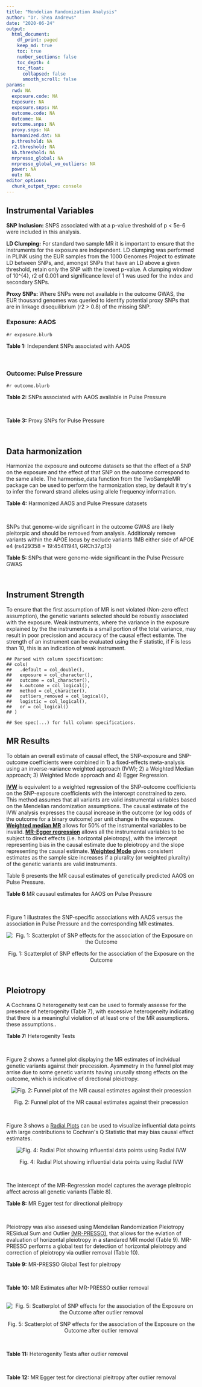 ```yaml
---
title: "Mendelian Randomization Analysis"
author: "Dr. Shea Andrews"
date: "2020-06-24"
output:
  html_document:
    df_print: paged
    keep_md: true
    toc: true
    number_sections: false
    toc_depth: 4
    toc_float:
      collapsed: false
      smooth_scroll: false
params:
  rwd: NA
  exposure.code: NA
  Exposure: NA
  exposure.snps: NA
  outcome.code: NA
  Outcome: NA
  outcome.snps: NA
  proxy.snps: NA
  harmonized.dat: NA
  p.threshold: NA
  r2.threshold: NA
  kb.threshold: NA
  mrpresso_global: NA
  mrpresso_global_wo_outliers: NA
  power: NA
  out: NA
editor_options:
  chunk_output_type: console
---
```







## Instrumental Variables
**SNP Inclusion:** SNPS associated with at a p-value threshold of p < 5e-6 were included in this analysis.
<br>

**LD Clumping:** For standard two sample MR it is important to ensure that the instruments for the exposure are independent. LD clumping was performed in PLINK using the EUR samples from the 1000 Genomes Project to estimate LD between SNPs, and, amongst SNPs that have an LD above a given threshold, retain only the SNP with the lowest p-value. A clumping window of 10^{4}, r2 of 0.001 and significance level of 1 was used for the index and secondary SNPs.
<br>

**Proxy SNPs:** Where SNPs were not available in the outcome GWAS, the EUR thousand genomes was queried to identify potential proxy SNPs that are in linkage disequilibrium (r2 > 0.8) of the missing SNP.
<br>

### Exposure: AAOS
`#r exposure.blurb`
<br>

**Table 1:** Independent SNPs associated with AAOS
<div data-pagedtable="false">
  <script data-pagedtable-source type="application/json">
{"columns":[{"label":["SNP"],"name":[1],"type":["chr"],"align":["left"]},{"label":["CHROM"],"name":[2],"type":["dbl"],"align":["right"]},{"label":["POS"],"name":[3],"type":["dbl"],"align":["right"]},{"label":["REF"],"name":[4],"type":["chr"],"align":["left"]},{"label":["ALT"],"name":[5],"type":["chr"],"align":["left"]},{"label":["AF"],"name":[6],"type":["dbl"],"align":["right"]},{"label":["BETA"],"name":[7],"type":["dbl"],"align":["right"]},{"label":["SE"],"name":[8],"type":["dbl"],"align":["right"]},{"label":["Z"],"name":[9],"type":["dbl"],"align":["right"]},{"label":["P"],"name":[10],"type":["dbl"],"align":["right"]},{"label":["N"],"name":[11],"type":["dbl"],"align":["right"]},{"label":["TRAIT"],"name":[12],"type":["chr"],"align":["left"]}],"data":[{"1":"rs2649062","2":"1","3":"5799177","4":"A","5":"G","6":"0.3192","7":"0.0652","8":"0.0131","9":"4.977100","10":"6.120e-07","11":"40255","12":"AAOS"},{"1":"rs4662080","2":"1","3":"14363419","4":"C","5":"T","6":"0.6649","7":"0.1421","8":"0.0296","9":"4.800676","10":"1.586e-06","11":"40255","12":"AAOS"},{"1":"rs10919252","2":"1","3":"169802956","4":"C","5":"G","6":"0.3275","7":"0.0975","8":"0.0198","9":"4.924240","10":"8.182e-07","11":"40255","12":"AAOS"},{"1":"rs6701713","2":"1","3":"207786289","4":"A","5":"G","6":"0.7983","7":"-0.0709","8":"0.0146","9":"-4.856160","10":"1.184e-06","11":"40255","12":"AAOS"},{"1":"rs144505123","2":"1","3":"221802052","4":"C","5":"T","6":"0.0113","7":"0.7709","8":"0.1609","9":"4.791175","10":"1.661e-06","11":"40255","12":"AAOS"},{"1":"rs6718282","2":"2","3":"18039651","4":"G","5":"A","6":"0.0440","7":"-0.1421","8":"0.0308","9":"-4.613636","10":"3.840e-06","11":"40255","12":"AAOS"},{"1":"rs114131510","2":"2","3":"78420700","4":"A","5":"G","6":"0.0162","7":"0.6419","8":"0.1406","9":"4.565430","10":"4.949e-06","11":"40255","12":"AAOS"},{"1":"rs12615104","2":"2","3":"109820829","4":"T","5":"C","6":"0.2566","7":"-0.1057","8":"0.0221","9":"-4.782810","10":"1.829e-06","11":"40255","12":"AAOS"},{"1":"rs111906619","2":"2","3":"127789085","4":"C","5":"T","6":"0.0709","7":"0.1268","8":"0.0256","9":"4.953125","10":"7.088e-07","11":"40255","12":"AAOS"},{"1":"rs6431219","2":"2","3":"127862133","4":"C","5":"T","6":"0.4163","7":"0.0774","8":"0.0124","9":"6.241935","10":"3.897e-10","11":"40255","12":"AAOS"},{"1":"rs359982","2":"2","3":"219826934","4":"A","5":"G","6":"0.0781","7":"0.2660","8":"0.0513","9":"5.185190","10":"2.159e-07","11":"40255","12":"AAOS"},{"1":"rs116341973","2":"3","3":"63462893","4":"A","5":"G","6":"0.0227","7":"0.2057","8":"0.0399","9":"5.155390","10":"2.478e-07","11":"40255","12":"AAOS"},{"1":"rs145799027","2":"3","3":"114438213","4":"T","5":"C","6":"0.0147","7":"0.7485","8":"0.1601","9":"4.675200","10":"2.933e-06","11":"40255","12":"AAOS"},{"1":"rs71602496","2":"4","3":"661002","4":"A","5":"G","6":"0.1453","7":"0.0780","8":"0.0171","9":"4.561400","10":"4.978e-06","11":"40255","12":"AAOS"},{"1":"rs115803892","2":"4","3":"134185712","4":"G","5":"A","6":"0.0129","7":"0.9151","8":"0.1973","9":"4.638115","10":"3.498e-06","11":"40255","12":"AAOS"},{"1":"rs1689013","2":"4","3":"181048651","4":"T","5":"C","6":"0.2493","7":"0.0637","8":"0.0139","9":"4.582730","10":"4.657e-06","11":"40255","12":"AAOS"},{"1":"rs144202318","2":"5","3":"165711579","4":"G","5":"A","6":"0.0135","7":"0.7219","8":"0.1572","9":"4.592239","10":"4.356e-06","11":"40255","12":"AAOS"},{"1":"rs77345379","2":"6","3":"69273670","4":"C","5":"T","6":"0.0185","7":"0.2291","8":"0.0501","9":"4.572854","10":"4.830e-06","11":"40255","12":"AAOS"},{"1":"rs12153819","2":"6","3":"83773049","4":"C","5":"T","6":"0.1018","7":"-0.1092","8":"0.0235","9":"-4.646809","10":"3.291e-06","11":"40255","12":"AAOS"},{"1":"rs17170228","2":"7","3":"33076314","4":"G","5":"A","6":"0.0623","7":"0.1215","8":"0.0248","9":"4.899194","10":"1.004e-06","11":"40255","12":"AAOS"},{"1":"rs149907089","2":"7","3":"151626353","4":"G","5":"C","6":"0.0162","7":"0.7109","8":"0.1535","9":"4.631270","10":"3.637e-06","11":"40255","12":"AAOS"},{"1":"rs2725066","2":"8","3":"4438058","4":"T","5":"A","6":"0.5128","7":"-0.0936","8":"0.0191","9":"-4.900524","10":"9.948e-07","11":"40255","12":"AAOS"},{"1":"rs117201713","2":"8","3":"121340499","4":"G","5":"C","6":"0.0408","7":"0.2125","8":"0.0456","9":"4.660088","10":"3.120e-06","11":"40255","12":"AAOS"},{"1":"rs36033332","2":"9","3":"26834807","4":"C","5":"G","6":"0.0386","7":"0.4601","8":"0.0865","9":"5.319080","10":"1.030e-07","11":"40255","12":"AAOS"},{"1":"rs7930318","2":"11","3":"60033371","4":"C","5":"T","6":"0.5996","7":"0.0750","8":"0.0125","9":"6.000000","10":"2.245e-09","11":"40255","12":"AAOS"},{"1":"rs567075","2":"11","3":"85830157","4":"T","5":"C","6":"0.6903","7":"0.0900","8":"0.0132","9":"6.818180","10":"9.084e-12","11":"40255","12":"AAOS"},{"1":"rs11218343","2":"11","3":"121435587","4":"T","5":"C","6":"0.0395","7":"-0.1653","8":"0.0329","9":"-5.024320","10":"5.148e-07","11":"40255","12":"AAOS"},{"1":"rs7958488","2":"12","3":"6546166","4":"A","5":"T","6":"0.0195","7":"0.5085","8":"0.1111","9":"4.576960","10":"4.719e-06","11":"40255","12":"AAOS"},{"1":"rs1118069","2":"12","3":"84739181","4":"A","5":"T","6":"0.7195","7":"0.1012","8":"0.0216","9":"4.685190","10":"2.693e-06","11":"40255","12":"AAOS"},{"1":"rs140016885","2":"12","3":"99679113","4":"A","5":"G","6":"0.0144","7":"0.6851","8":"0.1416","9":"4.838280","10":"1.310e-06","11":"40255","12":"AAOS"},{"1":"rs9582517","2":"13","3":"102331030","4":"T","5":"C","6":"0.5073","7":"-0.1185","8":"0.0257","9":"-4.610890","10":"3.908e-06","11":"40255","12":"AAOS"},{"1":"rs146189059","2":"14","3":"47173254","4":"C","5":"G","6":"0.0111","7":"0.9444","8":"0.1835","9":"5.146590","10":"2.634e-07","11":"40255","12":"AAOS"},{"1":"rs17125944","2":"14","3":"53400629","4":"T","5":"C","6":"0.0924","7":"0.0960","8":"0.0203","9":"4.729060","10":"2.321e-06","11":"40255","12":"AAOS"},{"1":"rs150193285","2":"15","3":"75224360","4":"C","5":"T","6":"0.0109","7":"0.7622","8":"0.1650","9":"4.619394","10":"3.834e-06","11":"40255","12":"AAOS"},{"1":"rs9947273","2":"18","3":"35409158","4":"G","5":"A","6":"0.1431","7":"-0.0853","8":"0.0178","9":"-4.792135","10":"1.593e-06","11":"40255","12":"AAOS"},{"1":"rs62117204","2":"19","3":"45242967","4":"C","5":"T","6":"0.0601","7":"-0.1867","8":"0.0278","9":"-6.715827","10":"1.864e-11","11":"40255","12":"AAOS"},{"1":"rs76205446","2":"19","3":"45355267","4":"T","5":"A","6":"0.0143","7":"0.7096","8":"0.1234","9":"5.750405","10":"9.010e-09","11":"40255","12":"AAOS"},{"1":"rs2075650","2":"19","3":"45395619","4":"A","5":"G","6":"0.2197","7":"0.5502","8":"0.0223","9":"24.672600","10":"5.980e-134","11":"40255","12":"AAOS"},{"1":"rs141441332","2":"19","3":"45438575","4":"C","5":"A","6":"0.0110","7":"0.5383","8":"0.0632","9":"8.517405","10":"1.713e-17","11":"40255","12":"AAOS"},{"1":"rs204469","2":"19","3":"45490285","4":"A","5":"G","6":"0.9632","7":"0.1588","8":"0.0341","9":"4.656890","10":"3.269e-06","11":"40255","12":"AAOS"},{"1":"rs2827191","2":"21","3":"23361798","4":"C","5":"T","6":"0.2857","7":"0.1277","8":"0.0279","9":"4.577061","10":"4.895e-06","11":"40255","12":"AAOS"},{"1":"rs1043441","2":"22","3":"39130964","4":"C","5":"T","6":"0.2893","7":"-0.0639","8":"0.0135","9":"-4.733333","10":"2.110e-06","11":"40255","12":"AAOS"}],"options":{"columns":{"min":{},"max":[10]},"rows":{"min":[10],"max":[10]},"pages":{}}}
  </script>
</div>
<br>

### Outcome: Pulse Pressure
`#r outcome.blurb`
<br>

**Table 2:** SNPs associated with AAOS avaliable in Pulse Pressure
<div data-pagedtable="false">
  <script data-pagedtable-source type="application/json">
{"columns":[{"label":["SNP"],"name":[1],"type":["chr"],"align":["left"]},{"label":["CHROM"],"name":[2],"type":["dbl"],"align":["right"]},{"label":["POS"],"name":[3],"type":["dbl"],"align":["right"]},{"label":["REF"],"name":[4],"type":["chr"],"align":["left"]},{"label":["ALT"],"name":[5],"type":["chr"],"align":["left"]},{"label":["AF"],"name":[6],"type":["dbl"],"align":["right"]},{"label":["BETA"],"name":[7],"type":["dbl"],"align":["right"]},{"label":["SE"],"name":[8],"type":["dbl"],"align":["right"]},{"label":["Z"],"name":[9],"type":["dbl"],"align":["right"]},{"label":["P"],"name":[10],"type":["dbl"],"align":["right"]},{"label":["N"],"name":[11],"type":["dbl"],"align":["right"]},{"label":["TRAIT"],"name":[12],"type":["chr"],"align":["left"]}],"data":[{"1":"rs2649062","2":"1","3":"5799177","4":"A","5":"G","6":"0.3164","7":"0.0065","8":"0.0221","9":"0.2941180","10":"7.693e-01","11":"738168","12":"Pulse_Pressure"},{"1":"rs4662080","2":"NA","3":"NA","4":"NA","5":"NA","6":"NA","7":"NA","8":"NA","9":"NA","10":"NA","11":"NA","12":"NA"},{"1":"rs10919252","2":"1","3":"169802956","4":"C","5":"G","6":"0.3246","7":"-0.0009","8":"0.0217","9":"-0.0414747","10":"9.665e-01","11":"738169","12":"Pulse_Pressure"},{"1":"rs6701713","2":"1","3":"207786289","4":"A","5":"G","6":"0.8128","7":"-0.0433","8":"0.0261","9":"-1.6590000","10":"9.749e-02","11":"737165","12":"Pulse_Pressure"},{"1":"rs144505123","2":"NA","3":"NA","4":"NA","5":"NA","6":"NA","7":"NA","8":"NA","9":"NA","10":"NA","11":"NA","12":"NA"},{"1":"rs6718282","2":"2","3":"18039651","4":"G","5":"A","6":"0.0541","7":"-0.0244","8":"0.0473","9":"-0.5158562","10":"6.066e-01","11":"731033","12":"Pulse_Pressure"},{"1":"rs114131510","2":"NA","3":"NA","4":"NA","5":"NA","6":"NA","7":"NA","8":"NA","9":"NA","10":"NA","11":"NA","12":"NA"},{"1":"rs12615104","2":"2","3":"109820829","4":"T","5":"C","6":"0.2665","7":"-0.0522","8":"0.0233","9":"-2.2403400","10":"2.503e-02","11":"729451","12":"Pulse_Pressure"},{"1":"rs111906619","2":"2","3":"127789085","4":"C","5":"T","6":"0.0762","7":"0.0531","8":"0.0394","9":"1.3477157","10":"1.774e-01","11":"738168","12":"Pulse_Pressure"},{"1":"rs6431219","2":"2","3":"127862133","4":"C","5":"T","6":"0.4086","7":"0.0129","8":"0.0208","9":"0.6201923","10":"5.337e-01","11":"737056","12":"Pulse_Pressure"},{"1":"rs359982","2":"2","3":"219826934","4":"A","5":"G","6":"0.0716","7":"0.0727","8":"0.0418","9":"1.7392300","10":"8.223e-02","11":"733432","12":"Pulse_Pressure"},{"1":"rs116341973","2":"3","3":"63462893","4":"A","5":"G","6":"0.0223","7":"-0.0777","8":"0.0712","9":"-1.0912900","10":"2.750e-01","11":"737053","12":"Pulse_Pressure"},{"1":"rs145799027","2":"NA","3":"NA","4":"NA","5":"NA","6":"NA","7":"NA","8":"NA","9":"NA","10":"NA","11":"NA","12":"NA"},{"1":"rs71602496","2":"4","3":"661002","4":"A","5":"G","6":"0.1543","7":"0.0596","8":"0.0289","9":"2.0622800","10":"3.931e-02","11":"735551","12":"Pulse_Pressure"},{"1":"rs115803892","2":"4","3":"134185712","4":"G","5":"A","6":"0.0132","7":"0.2006","8":"0.0979","9":"2.0490296","10":"4.053e-02","11":"721941","12":"Pulse_Pressure"},{"1":"rs1689013","2":"4","3":"181048651","4":"T","5":"C","6":"0.2440","7":"0.0114","8":"0.0239","9":"0.4769870","10":"6.326e-01","11":"735151","12":"Pulse_Pressure"},{"1":"rs144202318","2":"NA","3":"NA","4":"NA","5":"NA","6":"NA","7":"NA","8":"NA","9":"NA","10":"NA","11":"NA","12":"NA"},{"1":"rs77345379","2":"6","3":"69273670","4":"C","5":"T","6":"0.0234","7":"-0.0829","8":"0.0753","9":"-1.1009296","10":"2.711e-01","11":"738167","12":"Pulse_Pressure"},{"1":"rs12153819","2":"6","3":"83773049","4":"C","5":"T","6":"0.1248","7":"0.0015","8":"0.0314","9":"0.0477707","10":"9.622e-01","11":"738169","12":"Pulse_Pressure"},{"1":"rs17170228","2":"7","3":"33076314","4":"G","5":"A","6":"0.0664","7":"-0.1210","8":"0.0414","9":"-2.9227053","10":"3.450e-03","11":"738169","12":"Pulse_Pressure"},{"1":"rs149907089","2":"NA","3":"NA","4":"NA","5":"NA","6":"NA","7":"NA","8":"NA","9":"NA","10":"NA","11":"NA","12":"NA"},{"1":"rs2725066","2":"8","3":"4438058","4":"T","5":"A","6":"0.5245","7":"-0.0219","8":"0.0207","9":"-1.0579710","10":"2.911e-01","11":"726833","12":"Pulse_Pressure"},{"1":"rs117201713","2":"8","3":"121340499","4":"G","5":"C","6":"0.0387","7":"0.0743","8":"0.0538","9":"1.3810409","10":"1.672e-01","11":"738169","12":"Pulse_Pressure"},{"1":"rs36033332","2":"9","3":"26834807","4":"C","5":"G","6":"0.0517","7":"-0.0237","8":"0.0497","9":"-0.4768610","10":"6.337e-01","11":"744067","12":"Pulse_Pressure"},{"1":"rs7930318","2":"11","3":"60033371","4":"C","5":"T","6":"0.5992","7":"-0.0029","8":"0.0209","9":"-0.1387560","10":"8.882e-01","11":"738169","12":"Pulse_Pressure"},{"1":"rs567075","2":"11","3":"85830157","4":"T","5":"C","6":"0.6775","7":"-0.0296","8":"0.0219","9":"-1.3516000","10":"1.766e-01","11":"738169","12":"Pulse_Pressure"},{"1":"rs11218343","2":"11","3":"121435587","4":"T","5":"C","6":"0.0388","7":"0.0128","8":"0.0534","9":"0.2397000","10":"8.107e-01","11":"738168","12":"Pulse_Pressure"},{"1":"rs7958488","2":"12","3":"6546166","4":"A","5":"T","6":"0.0243","7":"0.0296","8":"0.0697","9":"0.4246770","10":"6.709e-01","11":"745817","12":"Pulse_Pressure"},{"1":"rs1118069","2":"12","3":"84739181","4":"A","5":"T","6":"0.7106","7":"0.0608","8":"0.0226","9":"2.6902700","10":"7.030e-03","11":"741942","12":"Pulse_Pressure"},{"1":"rs140016885","2":"12","3":"99679113","4":"A","5":"G","6":"0.0157","7":"-0.0258","8":"0.0956","9":"-0.2698740","10":"7.870e-01","11":"737196","12":"Pulse_Pressure"},{"1":"rs9582517","2":"13","3":"102331030","4":"T","5":"C","6":"0.4947","7":"0.0080","8":"0.0205","9":"0.3902440","10":"6.978e-01","11":"744815","12":"Pulse_Pressure"},{"1":"rs146189059","2":"NA","3":"NA","4":"NA","5":"NA","6":"NA","7":"NA","8":"NA","9":"NA","10":"NA","11":"NA","12":"NA"},{"1":"rs17125944","2":"14","3":"53400629","4":"T","5":"C","6":"0.0919","7":"-0.2452","8":"0.0357","9":"-6.8683500","10":"6.406e-12","11":"736553","12":"Pulse_Pressure"},{"1":"rs150193285","2":"15","3":"75224360","4":"C","5":"T","6":"0.0125","7":"0.2105","8":"0.1000","9":"2.1050000","10":"3.527e-02","11":"733320","12":"Pulse_Pressure"},{"1":"rs9947273","2":"NA","3":"NA","4":"NA","5":"NA","6":"NA","7":"NA","8":"NA","9":"NA","10":"NA","11":"NA","12":"NA"},{"1":"rs62117204","2":"19","3":"45242967","4":"C","5":"T","6":"0.0711","7":"-0.1893","8":"0.0415","9":"-4.5614458","10":"4.956e-06","11":"725319","12":"Pulse_Pressure"},{"1":"rs76205446","2":"19","3":"45355267","4":"T","5":"A","6":"0.0106","7":"0.2245","8":"0.1108","9":"2.0261733","10":"4.271e-02","11":"697945","12":"Pulse_Pressure"},{"1":"rs2075650","2":"19","3":"45395619","4":"A","5":"G","6":"0.1458","7":"0.1583","8":"0.0297","9":"5.3299700","10":"9.531e-08","11":"730529","12":"Pulse_Pressure"},{"1":"rs141441332","2":"NA","3":"NA","4":"NA","5":"NA","6":"NA","7":"NA","8":"NA","9":"NA","10":"NA","11":"NA","12":"NA"},{"1":"rs204469","2":"19","3":"45490285","4":"A","5":"G","6":"0.9569","7":"-0.0740","8":"0.0536","9":"-1.3806000","10":"1.670e-01","11":"707703","12":"Pulse_Pressure"},{"1":"rs2827191","2":"21","3":"23361798","4":"C","5":"T","6":"0.2879","7":"0.0216","8":"0.0229","9":"0.9432314","10":"3.458e-01","11":"743700","12":"Pulse_Pressure"},{"1":"rs1043441","2":"22","3":"39130964","4":"C","5":"T","6":"0.2957","7":"-0.0025","8":"0.0224","9":"-0.1116071","10":"9.102e-01","11":"745819","12":"Pulse_Pressure"}],"options":{"columns":{"min":{},"max":[10]},"rows":{"min":[10],"max":[10]},"pages":{}}}
  </script>
</div>
<br>

**Table 3:** Proxy SNPs for Pulse Pressure
<div data-pagedtable="false">
  <script data-pagedtable-source type="application/json">
{"columns":[{"label":["target_snp"],"name":[1],"type":["chr"],"align":["left"]},{"label":["proxy_snp"],"name":[2],"type":["chr"],"align":["left"]},{"label":["ld.r2"],"name":[3],"type":["dbl"],"align":["right"]},{"label":["Dprime"],"name":[4],"type":["dbl"],"align":["right"]},{"label":["PHASE"],"name":[5],"type":["chr"],"align":["left"]},{"label":["X12"],"name":[6],"type":["lgl"],"align":["right"]},{"label":["CHROM"],"name":[7],"type":["dbl"],"align":["right"]},{"label":["POS"],"name":[8],"type":["dbl"],"align":["right"]},{"label":["REF.proxy"],"name":[9],"type":["chr"],"align":["left"]},{"label":["ALT.proxy"],"name":[10],"type":["chr"],"align":["left"]},{"label":["AF"],"name":[11],"type":["dbl"],"align":["right"]},{"label":["BETA"],"name":[12],"type":["dbl"],"align":["right"]},{"label":["SE"],"name":[13],"type":["dbl"],"align":["right"]},{"label":["Z"],"name":[14],"type":["dbl"],"align":["right"]},{"label":["P"],"name":[15],"type":["dbl"],"align":["right"]},{"label":["N"],"name":[16],"type":["dbl"],"align":["right"]},{"label":["TRAIT"],"name":[17],"type":["chr"],"align":["left"]},{"label":["ref"],"name":[18],"type":["chr"],"align":["left"]},{"label":["ref.proxy"],"name":[19],"type":["lgl"],"align":["right"]},{"label":["alt"],"name":[20],"type":["chr"],"align":["left"]},{"label":["alt.proxy"],"name":[21],"type":["chr"],"align":["left"]},{"label":["ALT"],"name":[22],"type":["chr"],"align":["left"]},{"label":["REF"],"name":[23],"type":["chr"],"align":["left"]},{"label":["proxy.outcome"],"name":[24],"type":["lgl"],"align":["right"]}],"data":[{"1":"rs4662080","2":"rs4662076","3":"1","4":"1","5":"CT/TG","6":"NA","7":"1","8":"14357851","9":"T","10":"G","11":"0.7444","12":"0.0093","13":"0.0235","14":"0.3957450","15":"0.6924","16":"738169","17":"Pulse_Pressure","18":"C","19":"TRUE","20":"T","21":"G","22":"T","23":"C","24":"TRUE"},{"1":"rs9947273","2":"rs28702850","3":"1","4":"1","5":"AT/GC","6":"NA","7":"18","8":"35373923","9":"C","10":"T","11":"0.1576","12":"-0.0048","13":"0.0284","14":"-0.1690141","15":"0.8661","16":"745819","17":"Pulse_Pressure","18":"A","19":"TRUE","20":"G","21":"C","22":"A","23":"G","24":"TRUE"},{"1":"rs144505123","2":"NA","3":"NA","4":"NA","5":"NA","6":"NA","7":"NA","8":"NA","9":"NA","10":"NA","11":"NA","12":"NA","13":"NA","14":"NA","15":"NA","16":"NA","17":"NA","18":"NA","19":"NA","20":"NA","21":"NA","22":"NA","23":"NA","24":"NA"},{"1":"rs114131510","2":"NA","3":"NA","4":"NA","5":"NA","6":"NA","7":"NA","8":"NA","9":"NA","10":"NA","11":"NA","12":"NA","13":"NA","14":"NA","15":"NA","16":"NA","17":"NA","18":"NA","19":"NA","20":"NA","21":"NA","22":"NA","23":"NA","24":"NA"},{"1":"rs145799027","2":"NA","3":"NA","4":"NA","5":"NA","6":"NA","7":"NA","8":"NA","9":"NA","10":"NA","11":"NA","12":"NA","13":"NA","14":"NA","15":"NA","16":"NA","17":"NA","18":"NA","19":"NA","20":"NA","21":"NA","22":"NA","23":"NA","24":"NA"},{"1":"rs144202318","2":"NA","3":"NA","4":"NA","5":"NA","6":"NA","7":"NA","8":"NA","9":"NA","10":"NA","11":"NA","12":"NA","13":"NA","14":"NA","15":"NA","16":"NA","17":"NA","18":"NA","19":"NA","20":"NA","21":"NA","22":"NA","23":"NA","24":"NA"},{"1":"rs149907089","2":"NA","3":"NA","4":"NA","5":"NA","6":"NA","7":"NA","8":"NA","9":"NA","10":"NA","11":"NA","12":"NA","13":"NA","14":"NA","15":"NA","16":"NA","17":"NA","18":"NA","19":"NA","20":"NA","21":"NA","22":"NA","23":"NA","24":"NA"},{"1":"rs146189059","2":"NA","3":"NA","4":"NA","5":"NA","6":"NA","7":"NA","8":"NA","9":"NA","10":"NA","11":"NA","12":"NA","13":"NA","14":"NA","15":"NA","16":"NA","17":"NA","18":"NA","19":"NA","20":"NA","21":"NA","22":"NA","23":"NA","24":"NA"},{"1":"rs141441332","2":"NA","3":"NA","4":"NA","5":"NA","6":"NA","7":"NA","8":"NA","9":"NA","10":"NA","11":"NA","12":"NA","13":"NA","14":"NA","15":"NA","16":"NA","17":"NA","18":"NA","19":"NA","20":"NA","21":"NA","22":"NA","23":"NA","24":"NA"}],"options":{"columns":{"min":{},"max":[10]},"rows":{"min":[10],"max":[10]},"pages":{}}}
  </script>
</div>
<br>

## Data harmonization
Harmonize the exposure and outcome datasets so that the effect of a SNP on the exposure and the effect of that SNP on the outcome correspond to the same allele. The harmonise_data function from the TwoSampleMR package can be used to perform the harmonization step, by default it try's to infer the forward strand alleles using allele frequency information.
<br>

**Table 4:** Harmonized AAOS and Pulse Pressure datasets
<div data-pagedtable="false">
  <script data-pagedtable-source type="application/json">
{"columns":[{"label":["SNP"],"name":[1],"type":["chr"],"align":["left"]},{"label":["effect_allele.exposure"],"name":[2],"type":["chr"],"align":["left"]},{"label":["other_allele.exposure"],"name":[3],"type":["chr"],"align":["left"]},{"label":["effect_allele.outcome"],"name":[4],"type":["chr"],"align":["left"]},{"label":["other_allele.outcome"],"name":[5],"type":["chr"],"align":["left"]},{"label":["beta.exposure"],"name":[6],"type":["dbl"],"align":["right"]},{"label":["beta.outcome"],"name":[7],"type":["dbl"],"align":["right"]},{"label":["eaf.exposure"],"name":[8],"type":["dbl"],"align":["right"]},{"label":["eaf.outcome"],"name":[9],"type":["dbl"],"align":["right"]},{"label":["remove"],"name":[10],"type":["lgl"],"align":["right"]},{"label":["palindromic"],"name":[11],"type":["lgl"],"align":["right"]},{"label":["ambiguous"],"name":[12],"type":["lgl"],"align":["right"]},{"label":["id.outcome"],"name":[13],"type":["chr"],"align":["left"]},{"label":["chr.outcome"],"name":[14],"type":["dbl"],"align":["right"]},{"label":["pos.outcome"],"name":[15],"type":["dbl"],"align":["right"]},{"label":["se.outcome"],"name":[16],"type":["dbl"],"align":["right"]},{"label":["z.outcome"],"name":[17],"type":["dbl"],"align":["right"]},{"label":["pval.outcome"],"name":[18],"type":["dbl"],"align":["right"]},{"label":["samplesize.outcome"],"name":[19],"type":["dbl"],"align":["right"]},{"label":["outcome"],"name":[20],"type":["chr"],"align":["left"]},{"label":["mr_keep.outcome"],"name":[21],"type":["lgl"],"align":["right"]},{"label":["pval_origin.outcome"],"name":[22],"type":["chr"],"align":["left"]},{"label":["proxy.outcome"],"name":[23],"type":["lgl"],"align":["right"]},{"label":["target_snp.outcome"],"name":[24],"type":["chr"],"align":["left"]},{"label":["proxy_snp.outcome"],"name":[25],"type":["chr"],"align":["left"]},{"label":["target_a1.outcome"],"name":[26],"type":["chr"],"align":["left"]},{"label":["target_a2.outcome"],"name":[27],"type":["chr"],"align":["left"]},{"label":["proxy_a1.outcome"],"name":[28],"type":["chr"],"align":["left"]},{"label":["proxy_a2.outcome"],"name":[29],"type":["chr"],"align":["left"]},{"label":["chr.exposure"],"name":[30],"type":["dbl"],"align":["right"]},{"label":["pos.exposure"],"name":[31],"type":["dbl"],"align":["right"]},{"label":["se.exposure"],"name":[32],"type":["dbl"],"align":["right"]},{"label":["z.exposure"],"name":[33],"type":["dbl"],"align":["right"]},{"label":["pval.exposure"],"name":[34],"type":["dbl"],"align":["right"]},{"label":["samplesize.exposure"],"name":[35],"type":["dbl"],"align":["right"]},{"label":["exposure"],"name":[36],"type":["chr"],"align":["left"]},{"label":["mr_keep.exposure"],"name":[37],"type":["lgl"],"align":["right"]},{"label":["pval_origin.exposure"],"name":[38],"type":["chr"],"align":["left"]},{"label":["id.exposure"],"name":[39],"type":["chr"],"align":["left"]},{"label":["action"],"name":[40],"type":["dbl"],"align":["right"]},{"label":["mr_keep"],"name":[41],"type":["lgl"],"align":["right"]},{"label":["pleitropy_keep"],"name":[42],"type":["lgl"],"align":["right"]},{"label":["pt"],"name":[43],"type":["dbl"],"align":["right"]},{"label":["mrpresso_RSSobs"],"name":[44],"type":["lgl"],"align":["right"]},{"label":["mrpresso_pval"],"name":[45],"type":["lgl"],"align":["right"]},{"label":["mrpresso_keep"],"name":[46],"type":["lgl"],"align":["right"]}],"data":[{"1":"rs1043441","2":"T","3":"C","4":"T","5":"C","6":"-0.0639","7":"-0.0025","8":"0.2893","9":"0.2957","10":"FALSE","11":"FALSE","12":"FALSE","13":"rdhqcB","14":"22","15":"39130964","16":"0.0224","17":"-0.1116071","18":"9.102e-01","19":"745819","20":"Evangelou2018pp","21":"TRUE","22":"reported","23":"NA","24":"NA","25":"NA","26":"NA","27":"NA","28":"NA","29":"NA","30":"22","31":"39130964","32":"0.0135","33":"-4.733333","34":"2.110e-06","35":"40255","36":"Huang2017aaos","37":"TRUE","38":"reported","39":"S35mKE","40":"2","41":"TRUE","42":"TRUE","43":"5e-06","44":"NA","45":"NA","46":"TRUE"},{"1":"rs10919252","2":"G","3":"C","4":"G","5":"C","6":"0.0975","7":"-0.0009","8":"0.3275","9":"0.3246","10":"FALSE","11":"TRUE","12":"FALSE","13":"rdhqcB","14":"1","15":"169802956","16":"0.0217","17":"-0.0414747","18":"9.665e-01","19":"738169","20":"Evangelou2018pp","21":"TRUE","22":"reported","23":"NA","24":"NA","25":"NA","26":"NA","27":"NA","28":"NA","29":"NA","30":"1","31":"169802956","32":"0.0198","33":"4.924240","34":"8.182e-07","35":"40255","36":"Huang2017aaos","37":"TRUE","38":"reported","39":"S35mKE","40":"2","41":"TRUE","42":"TRUE","43":"5e-06","44":"NA","45":"NA","46":"TRUE"},{"1":"rs1118069","2":"T","3":"A","4":"T","5":"A","6":"0.1012","7":"0.0608","8":"0.7195","9":"0.7106","10":"FALSE","11":"TRUE","12":"FALSE","13":"rdhqcB","14":"12","15":"84739181","16":"0.0226","17":"2.6902700","18":"7.030e-03","19":"741942","20":"Evangelou2018pp","21":"TRUE","22":"reported","23":"NA","24":"NA","25":"NA","26":"NA","27":"NA","28":"NA","29":"NA","30":"12","31":"84739181","32":"0.0216","33":"4.685190","34":"2.693e-06","35":"40255","36":"Huang2017aaos","37":"TRUE","38":"reported","39":"S35mKE","40":"2","41":"TRUE","42":"TRUE","43":"5e-06","44":"NA","45":"NA","46":"TRUE"},{"1":"rs111906619","2":"T","3":"C","4":"T","5":"C","6":"0.1268","7":"0.0531","8":"0.0709","9":"0.0762","10":"FALSE","11":"FALSE","12":"FALSE","13":"rdhqcB","14":"2","15":"127789085","16":"0.0394","17":"1.3477157","18":"1.774e-01","19":"738168","20":"Evangelou2018pp","21":"TRUE","22":"reported","23":"NA","24":"NA","25":"NA","26":"NA","27":"NA","28":"NA","29":"NA","30":"2","31":"127789085","32":"0.0256","33":"4.953125","34":"7.088e-07","35":"40255","36":"Huang2017aaos","37":"TRUE","38":"reported","39":"S35mKE","40":"2","41":"TRUE","42":"TRUE","43":"5e-06","44":"NA","45":"NA","46":"TRUE"},{"1":"rs11218343","2":"C","3":"T","4":"C","5":"T","6":"-0.1653","7":"0.0128","8":"0.0395","9":"0.0388","10":"FALSE","11":"FALSE","12":"FALSE","13":"rdhqcB","14":"11","15":"121435587","16":"0.0534","17":"0.2397000","18":"8.107e-01","19":"738168","20":"Evangelou2018pp","21":"TRUE","22":"reported","23":"NA","24":"NA","25":"NA","26":"NA","27":"NA","28":"NA","29":"NA","30":"11","31":"121435587","32":"0.0329","33":"-5.024320","34":"5.148e-07","35":"40255","36":"Huang2017aaos","37":"TRUE","38":"reported","39":"S35mKE","40":"2","41":"TRUE","42":"TRUE","43":"5e-06","44":"NA","45":"NA","46":"TRUE"},{"1":"rs115803892","2":"A","3":"G","4":"A","5":"G","6":"0.9151","7":"0.2006","8":"0.0129","9":"0.0132","10":"FALSE","11":"FALSE","12":"FALSE","13":"rdhqcB","14":"4","15":"134185712","16":"0.0979","17":"2.0490296","18":"4.053e-02","19":"721941","20":"Evangelou2018pp","21":"TRUE","22":"reported","23":"NA","24":"NA","25":"NA","26":"NA","27":"NA","28":"NA","29":"NA","30":"4","31":"134185712","32":"0.1973","33":"4.638115","34":"3.498e-06","35":"40255","36":"Huang2017aaos","37":"TRUE","38":"reported","39":"S35mKE","40":"2","41":"TRUE","42":"TRUE","43":"5e-06","44":"NA","45":"NA","46":"TRUE"},{"1":"rs116341973","2":"G","3":"A","4":"G","5":"A","6":"0.2057","7":"-0.0777","8":"0.0227","9":"0.0223","10":"FALSE","11":"FALSE","12":"FALSE","13":"rdhqcB","14":"3","15":"63462893","16":"0.0712","17":"-1.0912900","18":"2.750e-01","19":"737053","20":"Evangelou2018pp","21":"TRUE","22":"reported","23":"NA","24":"NA","25":"NA","26":"NA","27":"NA","28":"NA","29":"NA","30":"3","31":"63462893","32":"0.0399","33":"5.155390","34":"2.478e-07","35":"40255","36":"Huang2017aaos","37":"TRUE","38":"reported","39":"S35mKE","40":"2","41":"TRUE","42":"TRUE","43":"5e-06","44":"NA","45":"NA","46":"TRUE"},{"1":"rs117201713","2":"C","3":"G","4":"C","5":"G","6":"0.2125","7":"0.0743","8":"0.0408","9":"0.0387","10":"FALSE","11":"TRUE","12":"FALSE","13":"rdhqcB","14":"8","15":"121340499","16":"0.0538","17":"1.3810409","18":"1.672e-01","19":"738169","20":"Evangelou2018pp","21":"TRUE","22":"reported","23":"NA","24":"NA","25":"NA","26":"NA","27":"NA","28":"NA","29":"NA","30":"8","31":"121340499","32":"0.0456","33":"4.660088","34":"3.120e-06","35":"40255","36":"Huang2017aaos","37":"TRUE","38":"reported","39":"S35mKE","40":"2","41":"TRUE","42":"TRUE","43":"5e-06","44":"NA","45":"NA","46":"TRUE"},{"1":"rs12153819","2":"T","3":"C","4":"T","5":"C","6":"-0.1092","7":"0.0015","8":"0.1018","9":"0.1248","10":"FALSE","11":"FALSE","12":"FALSE","13":"rdhqcB","14":"6","15":"83773049","16":"0.0314","17":"0.0477707","18":"9.622e-01","19":"738169","20":"Evangelou2018pp","21":"TRUE","22":"reported","23":"NA","24":"NA","25":"NA","26":"NA","27":"NA","28":"NA","29":"NA","30":"6","31":"83773049","32":"0.0235","33":"-4.646809","34":"3.291e-06","35":"40255","36":"Huang2017aaos","37":"TRUE","38":"reported","39":"S35mKE","40":"2","41":"TRUE","42":"TRUE","43":"5e-06","44":"NA","45":"NA","46":"TRUE"},{"1":"rs12615104","2":"C","3":"T","4":"C","5":"T","6":"-0.1057","7":"-0.0522","8":"0.2566","9":"0.2665","10":"FALSE","11":"FALSE","12":"FALSE","13":"rdhqcB","14":"2","15":"109820829","16":"0.0233","17":"-2.2403400","18":"2.503e-02","19":"729451","20":"Evangelou2018pp","21":"TRUE","22":"reported","23":"NA","24":"NA","25":"NA","26":"NA","27":"NA","28":"NA","29":"NA","30":"2","31":"109820829","32":"0.0221","33":"-4.782810","34":"1.829e-06","35":"40255","36":"Huang2017aaos","37":"TRUE","38":"reported","39":"S35mKE","40":"2","41":"TRUE","42":"TRUE","43":"5e-06","44":"NA","45":"NA","46":"TRUE"},{"1":"rs140016885","2":"G","3":"A","4":"G","5":"A","6":"0.6851","7":"-0.0258","8":"0.0144","9":"0.0157","10":"FALSE","11":"FALSE","12":"FALSE","13":"rdhqcB","14":"12","15":"99679113","16":"0.0956","17":"-0.2698740","18":"7.870e-01","19":"737196","20":"Evangelou2018pp","21":"TRUE","22":"reported","23":"NA","24":"NA","25":"NA","26":"NA","27":"NA","28":"NA","29":"NA","30":"12","31":"99679113","32":"0.1416","33":"4.838280","34":"1.310e-06","35":"40255","36":"Huang2017aaos","37":"TRUE","38":"reported","39":"S35mKE","40":"2","41":"TRUE","42":"TRUE","43":"5e-06","44":"NA","45":"NA","46":"TRUE"},{"1":"rs150193285","2":"T","3":"C","4":"T","5":"C","6":"0.7622","7":"0.2105","8":"0.0109","9":"0.0125","10":"FALSE","11":"FALSE","12":"FALSE","13":"rdhqcB","14":"15","15":"75224360","16":"0.1000","17":"2.1050000","18":"3.527e-02","19":"733320","20":"Evangelou2018pp","21":"TRUE","22":"reported","23":"NA","24":"NA","25":"NA","26":"NA","27":"NA","28":"NA","29":"NA","30":"15","31":"75224360","32":"0.1650","33":"4.619394","34":"3.834e-06","35":"40255","36":"Huang2017aaos","37":"TRUE","38":"reported","39":"S35mKE","40":"2","41":"TRUE","42":"TRUE","43":"5e-06","44":"NA","45":"NA","46":"TRUE"},{"1":"rs1689013","2":"C","3":"T","4":"C","5":"T","6":"0.0637","7":"0.0114","8":"0.2493","9":"0.2440","10":"FALSE","11":"FALSE","12":"FALSE","13":"rdhqcB","14":"4","15":"181048651","16":"0.0239","17":"0.4769870","18":"6.326e-01","19":"735151","20":"Evangelou2018pp","21":"TRUE","22":"reported","23":"NA","24":"NA","25":"NA","26":"NA","27":"NA","28":"NA","29":"NA","30":"4","31":"181048651","32":"0.0139","33":"4.582730","34":"4.657e-06","35":"40255","36":"Huang2017aaos","37":"TRUE","38":"reported","39":"S35mKE","40":"2","41":"TRUE","42":"TRUE","43":"5e-06","44":"NA","45":"NA","46":"TRUE"},{"1":"rs17125944","2":"C","3":"T","4":"C","5":"T","6":"0.0960","7":"-0.2452","8":"0.0924","9":"0.0919","10":"FALSE","11":"FALSE","12":"FALSE","13":"rdhqcB","14":"14","15":"53400629","16":"0.0357","17":"-6.8683500","18":"6.406e-12","19":"736553","20":"Evangelou2018pp","21":"TRUE","22":"reported","23":"NA","24":"NA","25":"NA","26":"NA","27":"NA","28":"NA","29":"NA","30":"14","31":"53400629","32":"0.0203","33":"4.729060","34":"2.321e-06","35":"40255","36":"Huang2017aaos","37":"TRUE","38":"reported","39":"S35mKE","40":"2","41":"TRUE","42":"FALSE","43":"5e-06","44":"NA","45":"NA","46":"TRUE"},{"1":"rs17170228","2":"A","3":"G","4":"A","5":"G","6":"0.1215","7":"-0.1210","8":"0.0623","9":"0.0664","10":"FALSE","11":"FALSE","12":"FALSE","13":"rdhqcB","14":"7","15":"33076314","16":"0.0414","17":"-2.9227053","18":"3.450e-03","19":"738169","20":"Evangelou2018pp","21":"TRUE","22":"reported","23":"NA","24":"NA","25":"NA","26":"NA","27":"NA","28":"NA","29":"NA","30":"7","31":"33076314","32":"0.0248","33":"4.899194","34":"1.004e-06","35":"40255","36":"Huang2017aaos","37":"TRUE","38":"reported","39":"S35mKE","40":"2","41":"TRUE","42":"TRUE","43":"5e-06","44":"NA","45":"NA","46":"TRUE"},{"1":"rs204469","2":"G","3":"A","4":"G","5":"A","6":"0.1588","7":"-0.0740","8":"0.9632","9":"0.9569","10":"FALSE","11":"FALSE","12":"FALSE","13":"rdhqcB","14":"19","15":"45490285","16":"0.0536","17":"-1.3806000","18":"1.670e-01","19":"707703","20":"Evangelou2018pp","21":"TRUE","22":"reported","23":"NA","24":"NA","25":"NA","26":"NA","27":"NA","28":"NA","29":"NA","30":"19","31":"45490285","32":"0.0341","33":"4.656890","34":"3.269e-06","35":"40255","36":"Huang2017aaos","37":"TRUE","38":"reported","39":"S35mKE","40":"2","41":"TRUE","42":"FALSE","43":"5e-06","44":"NA","45":"NA","46":"TRUE"},{"1":"rs2075650","2":"G","3":"A","4":"G","5":"A","6":"0.5502","7":"0.1583","8":"0.2197","9":"0.1458","10":"FALSE","11":"FALSE","12":"FALSE","13":"rdhqcB","14":"19","15":"45395619","16":"0.0297","17":"5.3299700","18":"9.531e-08","19":"730529","20":"Evangelou2018pp","21":"TRUE","22":"reported","23":"NA","24":"NA","25":"NA","26":"NA","27":"NA","28":"NA","29":"NA","30":"19","31":"45395619","32":"0.0223","33":"24.672600","34":"5.980e-134","35":"40255","36":"Huang2017aaos","37":"TRUE","38":"reported","39":"S35mKE","40":"2","41":"TRUE","42":"FALSE","43":"5e-06","44":"NA","45":"NA","46":"TRUE"},{"1":"rs2649062","2":"G","3":"A","4":"G","5":"A","6":"0.0652","7":"0.0065","8":"0.3192","9":"0.3164","10":"FALSE","11":"FALSE","12":"FALSE","13":"rdhqcB","14":"1","15":"5799177","16":"0.0221","17":"0.2941180","18":"7.693e-01","19":"738168","20":"Evangelou2018pp","21":"TRUE","22":"reported","23":"NA","24":"NA","25":"NA","26":"NA","27":"NA","28":"NA","29":"NA","30":"1","31":"5799177","32":"0.0131","33":"4.977100","34":"6.120e-07","35":"40255","36":"Huang2017aaos","37":"TRUE","38":"reported","39":"S35mKE","40":"2","41":"TRUE","42":"TRUE","43":"5e-06","44":"NA","45":"NA","46":"TRUE"},{"1":"rs2725066","2":"A","3":"T","4":"A","5":"T","6":"-0.0936","7":"-0.0219","8":"0.5128","9":"0.5245","10":"FALSE","11":"TRUE","12":"TRUE","13":"rdhqcB","14":"8","15":"4438058","16":"0.0207","17":"-1.0579710","18":"2.911e-01","19":"726833","20":"Evangelou2018pp","21":"TRUE","22":"reported","23":"NA","24":"NA","25":"NA","26":"NA","27":"NA","28":"NA","29":"NA","30":"8","31":"4438058","32":"0.0191","33":"-4.900524","34":"9.948e-07","35":"40255","36":"Huang2017aaos","37":"TRUE","38":"reported","39":"S35mKE","40":"2","41":"FALSE","42":"TRUE","43":"5e-06","44":"NA","45":"NA","46":"NA"},{"1":"rs2827191","2":"T","3":"C","4":"T","5":"C","6":"0.1277","7":"0.0216","8":"0.2857","9":"0.2879","10":"FALSE","11":"FALSE","12":"FALSE","13":"rdhqcB","14":"21","15":"23361798","16":"0.0229","17":"0.9432314","18":"3.458e-01","19":"743700","20":"Evangelou2018pp","21":"TRUE","22":"reported","23":"NA","24":"NA","25":"NA","26":"NA","27":"NA","28":"NA","29":"NA","30":"21","31":"23361798","32":"0.0279","33":"4.577061","34":"4.895e-06","35":"40255","36":"Huang2017aaos","37":"TRUE","38":"reported","39":"S35mKE","40":"2","41":"TRUE","42":"TRUE","43":"5e-06","44":"NA","45":"NA","46":"TRUE"},{"1":"rs359982","2":"G","3":"A","4":"G","5":"A","6":"0.2660","7":"0.0727","8":"0.0781","9":"0.0716","10":"FALSE","11":"FALSE","12":"FALSE","13":"rdhqcB","14":"2","15":"219826934","16":"0.0418","17":"1.7392300","18":"8.223e-02","19":"733432","20":"Evangelou2018pp","21":"TRUE","22":"reported","23":"NA","24":"NA","25":"NA","26":"NA","27":"NA","28":"NA","29":"NA","30":"2","31":"219826934","32":"0.0513","33":"5.185190","34":"2.159e-07","35":"40255","36":"Huang2017aaos","37":"TRUE","38":"reported","39":"S35mKE","40":"2","41":"TRUE","42":"TRUE","43":"5e-06","44":"NA","45":"NA","46":"TRUE"},{"1":"rs36033332","2":"G","3":"C","4":"G","5":"C","6":"0.4601","7":"-0.0237","8":"0.0386","9":"0.0517","10":"FALSE","11":"TRUE","12":"FALSE","13":"rdhqcB","14":"9","15":"26834807","16":"0.0497","17":"-0.4768610","18":"6.337e-01","19":"744067","20":"Evangelou2018pp","21":"TRUE","22":"reported","23":"NA","24":"NA","25":"NA","26":"NA","27":"NA","28":"NA","29":"NA","30":"9","31":"26834807","32":"0.0865","33":"5.319080","34":"1.030e-07","35":"40255","36":"Huang2017aaos","37":"TRUE","38":"reported","39":"S35mKE","40":"2","41":"TRUE","42":"TRUE","43":"5e-06","44":"NA","45":"NA","46":"TRUE"},{"1":"rs4662080","2":"T","3":"C","4":"T","5":"C","6":"0.1421","7":"0.0093","8":"0.6649","9":"0.7444","10":"FALSE","11":"FALSE","12":"FALSE","13":"rdhqcB","14":"1","15":"14357851","16":"0.0235","17":"0.3957450","18":"6.924e-01","19":"738169","20":"Evangelou2018pp","21":"TRUE","22":"reported","23":"TRUE","24":"rs4662080","25":"rs4662076","26":"T","27":"C","28":"G","29":"T","30":"1","31":"14363419","32":"0.0296","33":"4.800676","34":"1.586e-06","35":"40255","36":"Huang2017aaos","37":"TRUE","38":"reported","39":"S35mKE","40":"2","41":"TRUE","42":"TRUE","43":"5e-06","44":"NA","45":"NA","46":"TRUE"},{"1":"rs567075","2":"C","3":"T","4":"C","5":"T","6":"0.0900","7":"-0.0296","8":"0.6903","9":"0.6775","10":"FALSE","11":"FALSE","12":"FALSE","13":"rdhqcB","14":"11","15":"85830157","16":"0.0219","17":"-1.3516000","18":"1.766e-01","19":"738169","20":"Evangelou2018pp","21":"TRUE","22":"reported","23":"NA","24":"NA","25":"NA","26":"NA","27":"NA","28":"NA","29":"NA","30":"11","31":"85830157","32":"0.0132","33":"6.818180","34":"9.084e-12","35":"40255","36":"Huang2017aaos","37":"TRUE","38":"reported","39":"S35mKE","40":"2","41":"TRUE","42":"TRUE","43":"5e-06","44":"NA","45":"NA","46":"TRUE"},{"1":"rs62117204","2":"T","3":"C","4":"T","5":"C","6":"-0.1867","7":"-0.1893","8":"0.0601","9":"0.0711","10":"FALSE","11":"FALSE","12":"FALSE","13":"rdhqcB","14":"19","15":"45242967","16":"0.0415","17":"-4.5614458","18":"4.956e-06","19":"725319","20":"Evangelou2018pp","21":"TRUE","22":"reported","23":"NA","24":"NA","25":"NA","26":"NA","27":"NA","28":"NA","29":"NA","30":"19","31":"45242967","32":"0.0278","33":"-6.715827","34":"1.864e-11","35":"40255","36":"Huang2017aaos","37":"TRUE","38":"reported","39":"S35mKE","40":"2","41":"TRUE","42":"FALSE","43":"5e-06","44":"NA","45":"NA","46":"TRUE"},{"1":"rs6431219","2":"T","3":"C","4":"T","5":"C","6":"0.0774","7":"0.0129","8":"0.4163","9":"0.4086","10":"FALSE","11":"FALSE","12":"FALSE","13":"rdhqcB","14":"2","15":"127862133","16":"0.0208","17":"0.6201923","18":"5.337e-01","19":"737056","20":"Evangelou2018pp","21":"TRUE","22":"reported","23":"NA","24":"NA","25":"NA","26":"NA","27":"NA","28":"NA","29":"NA","30":"2","31":"127862133","32":"0.0124","33":"6.241935","34":"3.897e-10","35":"40255","36":"Huang2017aaos","37":"TRUE","38":"reported","39":"S35mKE","40":"2","41":"TRUE","42":"TRUE","43":"5e-06","44":"NA","45":"NA","46":"TRUE"},{"1":"rs6701713","2":"G","3":"A","4":"G","5":"A","6":"-0.0709","7":"-0.0433","8":"0.7983","9":"0.8128","10":"FALSE","11":"FALSE","12":"FALSE","13":"rdhqcB","14":"1","15":"207786289","16":"0.0261","17":"-1.6590000","18":"9.749e-02","19":"737165","20":"Evangelou2018pp","21":"TRUE","22":"reported","23":"NA","24":"NA","25":"NA","26":"NA","27":"NA","28":"NA","29":"NA","30":"1","31":"207786289","32":"0.0146","33":"-4.856160","34":"1.184e-06","35":"40255","36":"Huang2017aaos","37":"TRUE","38":"reported","39":"S35mKE","40":"2","41":"TRUE","42":"TRUE","43":"5e-06","44":"NA","45":"NA","46":"TRUE"},{"1":"rs6718282","2":"A","3":"G","4":"A","5":"G","6":"-0.1421","7":"-0.0244","8":"0.0440","9":"0.0541","10":"FALSE","11":"FALSE","12":"FALSE","13":"rdhqcB","14":"2","15":"18039651","16":"0.0473","17":"-0.5158562","18":"6.066e-01","19":"731033","20":"Evangelou2018pp","21":"TRUE","22":"reported","23":"NA","24":"NA","25":"NA","26":"NA","27":"NA","28":"NA","29":"NA","30":"2","31":"18039651","32":"0.0308","33":"-4.613636","34":"3.840e-06","35":"40255","36":"Huang2017aaos","37":"TRUE","38":"reported","39":"S35mKE","40":"2","41":"TRUE","42":"TRUE","43":"5e-06","44":"NA","45":"NA","46":"TRUE"},{"1":"rs71602496","2":"G","3":"A","4":"G","5":"A","6":"0.0780","7":"0.0596","8":"0.1453","9":"0.1543","10":"FALSE","11":"FALSE","12":"FALSE","13":"rdhqcB","14":"4","15":"661002","16":"0.0289","17":"2.0622800","18":"3.931e-02","19":"735551","20":"Evangelou2018pp","21":"TRUE","22":"reported","23":"NA","24":"NA","25":"NA","26":"NA","27":"NA","28":"NA","29":"NA","30":"4","31":"661002","32":"0.0171","33":"4.561400","34":"4.978e-06","35":"40255","36":"Huang2017aaos","37":"TRUE","38":"reported","39":"S35mKE","40":"2","41":"TRUE","42":"TRUE","43":"5e-06","44":"NA","45":"NA","46":"TRUE"},{"1":"rs76205446","2":"A","3":"T","4":"A","5":"T","6":"0.7096","7":"0.2245","8":"0.0143","9":"0.0106","10":"FALSE","11":"TRUE","12":"FALSE","13":"rdhqcB","14":"19","15":"45355267","16":"0.1108","17":"2.0261733","18":"4.271e-02","19":"697945","20":"Evangelou2018pp","21":"TRUE","22":"reported","23":"NA","24":"NA","25":"NA","26":"NA","27":"NA","28":"NA","29":"NA","30":"19","31":"45355267","32":"0.1234","33":"5.750405","34":"9.010e-09","35":"40255","36":"Huang2017aaos","37":"TRUE","38":"reported","39":"S35mKE","40":"2","41":"TRUE","42":"FALSE","43":"5e-06","44":"NA","45":"NA","46":"TRUE"},{"1":"rs77345379","2":"T","3":"C","4":"T","5":"C","6":"0.2291","7":"-0.0829","8":"0.0185","9":"0.0234","10":"FALSE","11":"FALSE","12":"FALSE","13":"rdhqcB","14":"6","15":"69273670","16":"0.0753","17":"-1.1009296","18":"2.711e-01","19":"738167","20":"Evangelou2018pp","21":"TRUE","22":"reported","23":"NA","24":"NA","25":"NA","26":"NA","27":"NA","28":"NA","29":"NA","30":"6","31":"69273670","32":"0.0501","33":"4.572854","34":"4.830e-06","35":"40255","36":"Huang2017aaos","37":"TRUE","38":"reported","39":"S35mKE","40":"2","41":"TRUE","42":"TRUE","43":"5e-06","44":"NA","45":"NA","46":"TRUE"},{"1":"rs7930318","2":"T","3":"C","4":"T","5":"C","6":"0.0750","7":"-0.0029","8":"0.5996","9":"0.5992","10":"FALSE","11":"FALSE","12":"FALSE","13":"rdhqcB","14":"11","15":"60033371","16":"0.0209","17":"-0.1387560","18":"8.882e-01","19":"738169","20":"Evangelou2018pp","21":"TRUE","22":"reported","23":"NA","24":"NA","25":"NA","26":"NA","27":"NA","28":"NA","29":"NA","30":"11","31":"60033371","32":"0.0125","33":"6.000000","34":"2.245e-09","35":"40255","36":"Huang2017aaos","37":"TRUE","38":"reported","39":"S35mKE","40":"2","41":"TRUE","42":"TRUE","43":"5e-06","44":"NA","45":"NA","46":"TRUE"},{"1":"rs7958488","2":"T","3":"A","4":"T","5":"A","6":"0.5085","7":"0.0296","8":"0.0195","9":"0.0243","10":"FALSE","11":"TRUE","12":"FALSE","13":"rdhqcB","14":"12","15":"6546166","16":"0.0697","17":"0.4246770","18":"6.709e-01","19":"745817","20":"Evangelou2018pp","21":"TRUE","22":"reported","23":"NA","24":"NA","25":"NA","26":"NA","27":"NA","28":"NA","29":"NA","30":"12","31":"6546166","32":"0.1111","33":"4.576960","34":"4.719e-06","35":"40255","36":"Huang2017aaos","37":"TRUE","38":"reported","39":"S35mKE","40":"2","41":"TRUE","42":"TRUE","43":"5e-06","44":"NA","45":"NA","46":"TRUE"},{"1":"rs9582517","2":"C","3":"T","4":"C","5":"T","6":"-0.1185","7":"0.0080","8":"0.5073","9":"0.4947","10":"FALSE","11":"FALSE","12":"FALSE","13":"rdhqcB","14":"13","15":"102331030","16":"0.0205","17":"0.3902440","18":"6.978e-01","19":"744815","20":"Evangelou2018pp","21":"TRUE","22":"reported","23":"NA","24":"NA","25":"NA","26":"NA","27":"NA","28":"NA","29":"NA","30":"13","31":"102331030","32":"0.0257","33":"-4.610890","34":"3.908e-06","35":"40255","36":"Huang2017aaos","37":"TRUE","38":"reported","39":"S35mKE","40":"2","41":"TRUE","42":"TRUE","43":"5e-06","44":"NA","45":"NA","46":"TRUE"},{"1":"rs9947273","2":"A","3":"G","4":"A","5":"G","6":"-0.0853","7":"-0.0048","8":"0.1431","9":"0.1576","10":"FALSE","11":"FALSE","12":"FALSE","13":"rdhqcB","14":"18","15":"35373923","16":"0.0284","17":"-0.1690141","18":"8.661e-01","19":"745819","20":"Evangelou2018pp","21":"TRUE","22":"reported","23":"TRUE","24":"rs9947273","25":"rs28702850","26":"A","27":"G","28":"T","29":"C","30":"18","31":"35409158","32":"0.0178","33":"-4.792135","34":"1.593e-06","35":"40255","36":"Huang2017aaos","37":"TRUE","38":"reported","39":"S35mKE","40":"2","41":"TRUE","42":"TRUE","43":"5e-06","44":"NA","45":"NA","46":"TRUE"}],"options":{"columns":{"min":{},"max":[10]},"rows":{"min":[10],"max":[10]},"pages":{}}}
  </script>
</div>
<br>

SNPs that genome-wide significant in the outcome GWAS are likely pleitorpic and should be removed from analysis. Additionaly remove variants within the APOE locus by exclude variants 1MB either side of APOE e4 (rs429358 = 19:45411941, GRCh37.p13)
<br>


**Table 5:** SNPs that were genome-wide significant in the Pulse Pressure GWAS
<div data-pagedtable="false">
  <script data-pagedtable-source type="application/json">
{"columns":[{"label":["SNP"],"name":[1],"type":["chr"],"align":["left"]},{"label":["chr.outcome"],"name":[2],"type":["dbl"],"align":["right"]},{"label":["pos.outcome"],"name":[3],"type":["dbl"],"align":["right"]},{"label":["pval.exposure"],"name":[4],"type":["dbl"],"align":["right"]},{"label":["pval.outcome"],"name":[5],"type":["dbl"],"align":["right"]}],"data":[{"1":"rs17125944","2":"14","3":"53400629","4":"2.321e-06","5":"6.406e-12"},{"1":"rs204469","2":"19","3":"45490285","4":"3.269e-06","5":"1.670e-01"},{"1":"rs2075650","2":"19","3":"45395619","4":"5.980e-134","5":"9.531e-08"},{"1":"rs62117204","2":"19","3":"45242967","4":"1.864e-11","5":"4.956e-06"},{"1":"rs76205446","2":"19","3":"45355267","4":"9.010e-09","5":"4.271e-02"}],"options":{"columns":{"min":{},"max":[10]},"rows":{"min":[10],"max":[10]},"pages":{}}}
  </script>
</div>
<br>


## Instrument Strength
To ensure that the first assumption of MR is not violated (Non-zero effect assumption), the genetic variants selected should be robustly associated with the exposure. Weak instruments, where the variance in the exposure explained by the the instruments is a small portion of the total variance, may result in poor precission and accuracy of the causal effect estiamte. The strength of an instrument can be evaluated using the F statistic, if F is less than 10, this is an indication of weak instrument.


```
## Parsed with column specification:
## cols(
##   .default = col_double(),
##   exposure = col_character(),
##   outcome = col_character(),
##   k.outcome = col_logical(),
##   method = col_character(),
##   outliers_removed = col_logical(),
##   logistic = col_logical(),
##   or = col_logical()
## )
```

```
## See spec(...) for full column specifications.
```

<div data-pagedtable="false">
  <script data-pagedtable-source type="application/json">
{"columns":[{"label":["outliers_removed"],"name":[1],"type":["lgl"],"align":["right"]},{"label":["pve.exposure"],"name":[2],"type":["dbl"],"align":["right"]},{"label":["F"],"name":[3],"type":["dbl"],"align":["right"]},{"label":["Alpha"],"name":[4],"type":["dbl"],"align":["right"]},{"label":["NCP"],"name":[5],"type":["dbl"],"align":["right"]},{"label":["Power"],"name":[6],"type":["dbl"],"align":["right"]}],"data":[{"1":"FALSE","2":"0.01776869","3":"25.09226","4":"0.05","5":"4.368997","6":"0.5518415"}],"options":{"columns":{"min":{},"max":[10]},"rows":{"min":[10],"max":[10]},"pages":{}}}
  </script>
</div>

##  MR Results
To obtain an overall estimate of causal effect, the SNP-exposure and SNP-outcome coefficients were combined in 1) a fixed-effects meta-analysis using an inverse-variance weighted approach (IVW); 2) a Weighted Median approach; 3) Weighted Mode approach and 4) Egger Regression.


[**IVW**](https://doi.org/10.1002/gepi.21758) is equivalent to a weighted regression of the SNP-outcome coefficients on the SNP-exposure coefficients with the intercept constrained to zero. This method assumes that all variants are valid instrumental variables based on the Mendelian randomization assumptions. The causal estimate of the IVW analysis expresses the causal increase in the outcome (or log odds of the outcome for a binary outcome) per unit change in the exposure. [**Weighted median MR**](https://doi.org/10.1002/gepi.21965) allows for 50% of the instrumental variables to be invalid. [**MR-Egger regression**](https://doi.org/10.1093/ije/dyw220) allows all the instrumental variables to be subject to direct effects (i.e. horizontal pleiotropy), with the intercept representing bias in the causal estimate due to pleiotropy and the slope representing the causal estimate. [**Weighted Mode**](https://doi.org/10.1093/ije/dyx102) gives consistent estimates as the sample size increases if a plurality (or weighted plurality) of the genetic variants are valid instruments.
<br>



Table 6 presents the MR causal estimates of genetically predicted AAOS on Pulse Pressure.
<br>

**Table 6** MR causaul estimates for AAOS on Pulse Pressure
<div data-pagedtable="false">
  <script data-pagedtable-source type="application/json">
{"columns":[{"label":["id.exposure"],"name":[1],"type":["chr"],"align":["left"]},{"label":["id.outcome"],"name":[2],"type":["chr"],"align":["left"]},{"label":["outcome"],"name":[3],"type":["fctr"],"align":["left"]},{"label":["exposure"],"name":[4],"type":["fctr"],"align":["left"]},{"label":["method"],"name":[5],"type":["fctr"],"align":["left"]},{"label":["nsnp"],"name":[6],"type":["int"],"align":["right"]},{"label":["b"],"name":[7],"type":["dbl"],"align":["right"]},{"label":["se"],"name":[8],"type":["dbl"],"align":["right"]},{"label":["pval"],"name":[9],"type":["dbl"],"align":["right"]}],"data":[{"1":"S35mKE","2":"rdhqcB","3":"Evangelou2018pp","4":"Huang2017aaos","5":"Inverse variance weighted (fixed effects)","6":"29","7":"0.1054144409","8":"0.03746977","9":"0.004903286"},{"1":"S35mKE","2":"rdhqcB","3":"Evangelou2018pp","4":"Huang2017aaos","5":"Weighted median","6":"29","7":"0.0622795002","8":"0.05961469","9":"0.296161359"},{"1":"S35mKE","2":"rdhqcB","3":"Evangelou2018pp","4":"Huang2017aaos","5":"Weighted mode","6":"29","7":"-0.0009763806","8":"0.07809694","9":"0.990113635"},{"1":"S35mKE","2":"rdhqcB","3":"Evangelou2018pp","4":"Huang2017aaos","5":"MR Egger","6":"29","7":"0.0926838125","8":"0.07504668","9":"0.227464502"}],"options":{"columns":{"min":{},"max":[10]},"rows":{"min":[10],"max":[10]},"pages":{}}}
  </script>
</div>
<br>

Figure 1 illustrates the SNP-specific associations with AAOS versus the association in Pulse Pressure and the corresponding MR estimates.
<br>

<div class="figure" style="text-align: center">
<img src="/sc/arion/projects/LOAD/shea/Projects/MR_ADPhenome/results/MR_ADbidir/Huang2017aaos/Evangelou2018pp/Huang2017aaos_5e-6_Evangelou2018pp_MR_Analaysis_files/figure-html/scatter_plot-1.png" alt="Fig. 1: Scatterplot of SNP effects for the association of the Exposure on the Outcome"  />
<p class="caption">Fig. 1: Scatterplot of SNP effects for the association of the Exposure on the Outcome</p>
</div>
<br>


## Pleiotropy
A Cochrans Q heterogeneity test can be used to formaly assesse for the presence of heterogenity (Table 7), with excessive heterogeneity indicating that there is a meaningful violation of at least one of the MR assumptions.
these assumptions..
<br>

**Table 7:** Heterogenity Tests
<div data-pagedtable="false">
  <script data-pagedtable-source type="application/json">
{"columns":[{"label":["id.exposure"],"name":[1],"type":["chr"],"align":["left"]},{"label":["id.outcome"],"name":[2],"type":["chr"],"align":["left"]},{"label":["outcome"],"name":[3],"type":["fctr"],"align":["left"]},{"label":["exposure"],"name":[4],"type":["fctr"],"align":["left"]},{"label":["method"],"name":[5],"type":["fctr"],"align":["left"]},{"label":["Q"],"name":[6],"type":["dbl"],"align":["right"]},{"label":["Q_df"],"name":[7],"type":["dbl"],"align":["right"]},{"label":["Q_pval"],"name":[8],"type":["dbl"],"align":["right"]}],"data":[{"1":"S35mKE","2":"rdhqcB","3":"Evangelou2018pp","4":"Huang2017aaos","5":"MR Egger","6":"42.18931","7":"27","8":"0.03152777"},{"1":"S35mKE","2":"rdhqcB","3":"Evangelou2018pp","4":"Huang2017aaos","5":"Inverse variance weighted","6":"42.26296","7":"28","8":"0.04094686"}],"options":{"columns":{"min":{},"max":[10]},"rows":{"min":[10],"max":[10]},"pages":{}}}
  </script>
</div>
<br>

Figure 2 shows a funnel plot displaying the MR estimates of individual genetic variants against their precession. Aysmmetry in the funnel plot may arrise due to some genetic variants having unusally strong effects on the outcome, which is indicative of directional pleiotropy.
<br>

<div class="figure" style="text-align: center">
<img src="/sc/arion/projects/LOAD/shea/Projects/MR_ADPhenome/results/MR_ADbidir/Huang2017aaos/Evangelou2018pp/Huang2017aaos_5e-6_Evangelou2018pp_MR_Analaysis_files/figure-html/funnel_plot-1.png" alt="Fig. 2: Funnel plot of the MR causal estimates against their precession"  />
<p class="caption">Fig. 2: Funnel plot of the MR causal estimates against their precession</p>
</div>
<br>

Figure 3 shows a [Radial Plots](https://github.com/WSpiller/RadialMR) can be used to visualize influential data points with large contributions to Cochran's Q Statistic that may bias causal effect estimates.



<div class="figure" style="text-align: center">
<img src="/sc/arion/projects/LOAD/shea/Projects/MR_ADPhenome/results/MR_ADbidir/Huang2017aaos/Evangelou2018pp/Huang2017aaos_5e-6_Evangelou2018pp_MR_Analaysis_files/figure-html/Radial_Plot-1.png" alt="Fig. 4: Radial Plot showing influential data points using Radial IVW"  />
<p class="caption">Fig. 4: Radial Plot showing influential data points using Radial IVW</p>
</div>
<br>

The intercept of the MR-Regression model captures the average pleitropic affect across all genetic variants (Table 8).
<br>

**Table 8:** MR Egger test for directional pleitropy
<div data-pagedtable="false">
  <script data-pagedtable-source type="application/json">
{"columns":[{"label":["id.exposure"],"name":[1],"type":["chr"],"align":["left"]},{"label":["id.outcome"],"name":[2],"type":["chr"],"align":["left"]},{"label":["outcome"],"name":[3],"type":["fctr"],"align":["left"]},{"label":["exposure"],"name":[4],"type":["fctr"],"align":["left"]},{"label":["egger_intercept"],"name":[5],"type":["dbl"],"align":["right"]},{"label":["se"],"name":[6],"type":["dbl"],"align":["right"]},{"label":["pval"],"name":[7],"type":["dbl"],"align":["right"]}],"data":[{"1":"S35mKE","2":"rdhqcB","3":"Evangelou2018pp","4":"Huang2017aaos","5":"0.002370232","6":"0.01091706","7":"0.8297528"}],"options":{"columns":{"min":{},"max":[10]},"rows":{"min":[10],"max":[10]},"pages":{}}}
  </script>
</div>
<br>

Pleiotropy was also assesed using Mendelian Randomization Pleiotropy RESidual Sum and Outlier [(MR-PRESSO)](https://doi.org/10.1038/s41588-018-0099-7), that allows for the evlation of evaluation of horizontal pleiotropy in a standared MR model (Table 9). MR-PRESSO performs a global test for detection of horizontal pleiotropy and correction of pleiotropy via outlier removal (Table 10).
<br>

**Table 9:** MR-PRESSO Global Test for pleitropy
<div data-pagedtable="false">
  <script data-pagedtable-source type="application/json">
{"columns":[{"label":["id.exposure"],"name":[1],"type":["chr"],"align":["left"]},{"label":["id.outcome"],"name":[2],"type":["chr"],"align":["left"]},{"label":["outcome"],"name":[3],"type":["chr"],"align":["left"]},{"label":["exposure"],"name":[4],"type":["chr"],"align":["left"]},{"label":["pt"],"name":[5],"type":["dbl"],"align":["right"]},{"label":["outliers_removed"],"name":[6],"type":["lgl"],"align":["right"]},{"label":["n_outliers"],"name":[7],"type":["dbl"],"align":["right"]},{"label":["RSSobs"],"name":[8],"type":["dbl"],"align":["right"]},{"label":["pval"],"name":[9],"type":["dbl"],"align":["right"]}],"data":[{"1":"S35mKE","2":"rdhqcB","3":"Evangelou2018pp","4":"Huang2017aaos","5":"5e-06","6":"FALSE","7":"0","8":"45.19714","9":"0.051"}],"options":{"columns":{"min":{},"max":[10]},"rows":{"min":[10],"max":[10]},"pages":{}}}
  </script>
</div>
<br>


**Table 10:** MR Estimates after MR-PRESSO outlier removal
<div data-pagedtable="false">
  <script data-pagedtable-source type="application/json">
{"columns":[{"label":["id.exposure"],"name":[1],"type":["chr"],"align":["left"]},{"label":["id.outcome"],"name":[2],"type":["chr"],"align":["left"]},{"label":["outcome"],"name":[3],"type":["fctr"],"align":["left"]},{"label":["exposure"],"name":[4],"type":["fctr"],"align":["left"]},{"label":["method"],"name":[5],"type":["fctr"],"align":["left"]},{"label":["nsnp"],"name":[6],"type":["int"],"align":["right"]},{"label":["b"],"name":[7],"type":["dbl"],"align":["right"]},{"label":["se"],"name":[8],"type":["dbl"],"align":["right"]},{"label":["pval"],"name":[9],"type":["dbl"],"align":["right"]}],"data":[{"1":"S35mKE","2":"rdhqcB","3":"Evangelou2018pp","4":"Huang2017aaos","5":"Inverse variance weighted (fixed effects)","6":"29","7":"0.1054144409","8":"0.03746977","9":"0.004903286"},{"1":"S35mKE","2":"rdhqcB","3":"Evangelou2018pp","4":"Huang2017aaos","5":"Weighted median","6":"29","7":"0.0622795002","8":"0.05758571","9":"0.279470503"},{"1":"S35mKE","2":"rdhqcB","3":"Evangelou2018pp","4":"Huang2017aaos","5":"Weighted mode","6":"29","7":"-0.0009763806","8":"0.08246077","9":"0.990636796"},{"1":"S35mKE","2":"rdhqcB","3":"Evangelou2018pp","4":"Huang2017aaos","5":"MR Egger","6":"29","7":"0.0926838125","8":"0.07504668","9":"0.227464502"}],"options":{"columns":{"min":{},"max":[10]},"rows":{"min":[10],"max":[10]},"pages":{}}}
  </script>
</div>
<br>

<div class="figure" style="text-align: center">
<img src="/sc/arion/projects/LOAD/shea/Projects/MR_ADPhenome/results/MR_ADbidir/Huang2017aaos/Evangelou2018pp/Huang2017aaos_5e-6_Evangelou2018pp_MR_Analaysis_files/figure-html/scatter_plot_outlier-1.png" alt="Fig. 5: Scatterplot of SNP effects for the association of the Exposure on the Outcome after outlier removal"  />
<p class="caption">Fig. 5: Scatterplot of SNP effects for the association of the Exposure on the Outcome after outlier removal</p>
</div>
<br>

**Table 11:** Heterogenity Tests after outlier removal
<div data-pagedtable="false">
  <script data-pagedtable-source type="application/json">
{"columns":[{"label":["id.exposure"],"name":[1],"type":["chr"],"align":["left"]},{"label":["id.outcome"],"name":[2],"type":["chr"],"align":["left"]},{"label":["outcome"],"name":[3],"type":["fctr"],"align":["left"]},{"label":["exposure"],"name":[4],"type":["fctr"],"align":["left"]},{"label":["method"],"name":[5],"type":["fctr"],"align":["left"]},{"label":["Q"],"name":[6],"type":["dbl"],"align":["right"]},{"label":["Q_df"],"name":[7],"type":["dbl"],"align":["right"]},{"label":["Q_pval"],"name":[8],"type":["dbl"],"align":["right"]}],"data":[{"1":"S35mKE","2":"rdhqcB","3":"Evangelou2018pp","4":"Huang2017aaos","5":"MR Egger","6":"42.18931","7":"27","8":"0.03152777"},{"1":"S35mKE","2":"rdhqcB","3":"Evangelou2018pp","4":"Huang2017aaos","5":"Inverse variance weighted","6":"42.26296","7":"28","8":"0.04094686"}],"options":{"columns":{"min":{},"max":[10]},"rows":{"min":[10],"max":[10]},"pages":{}}}
  </script>
</div>
<br>

**Table 12:** MR Egger test for directional pleitropy after outlier removal
<div data-pagedtable="false">
  <script data-pagedtable-source type="application/json">
{"columns":[{"label":["id.exposure"],"name":[1],"type":["chr"],"align":["left"]},{"label":["id.outcome"],"name":[2],"type":["chr"],"align":["left"]},{"label":["outcome"],"name":[3],"type":["fctr"],"align":["left"]},{"label":["exposure"],"name":[4],"type":["fctr"],"align":["left"]},{"label":["egger_intercept"],"name":[5],"type":["dbl"],"align":["right"]},{"label":["se"],"name":[6],"type":["dbl"],"align":["right"]},{"label":["pval"],"name":[7],"type":["dbl"],"align":["right"]}],"data":[{"1":"S35mKE","2":"rdhqcB","3":"Evangelou2018pp","4":"Huang2017aaos","5":"0.002370232","6":"0.01091706","7":"0.8297528"}],"options":{"columns":{"min":{},"max":[10]},"rows":{"min":[10],"max":[10]},"pages":{}}}
  </script>
</div>
<br>

